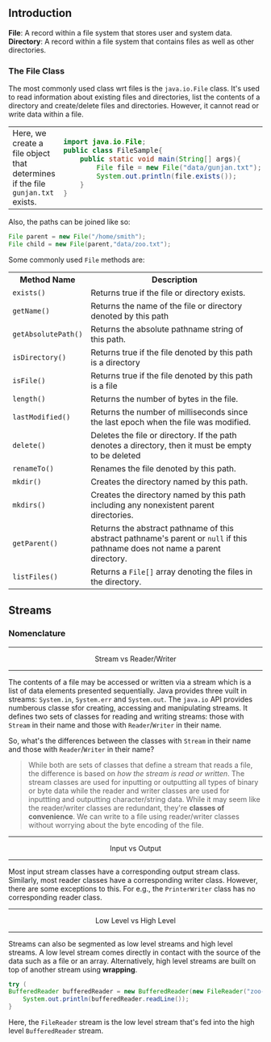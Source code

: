 ## Introduction

**File**: A record within a file system that stores user and system data.
**Directory**: A record within a file system that contains files as well as other directories.

### The File Class
The most commonly used class wrt files is the `java.io.File` class. It's used to read information about existing files and directories, list the contents of a directory and create/delete files and directories. However, it cannot read or write data within a file.

<table>
<tr>
<td>
Here, we create a file object that determines if the file <code>gunjan.txt</code> exists.
</td>
<td>

```java
import java.io.File;
public class FileSample{
    public static void main(String[] args){
        File file = new File("data/gunjan.txt");
        System.out.println(file.exists());
    }
}
```

</td>
</tr>
</table>

Also, the paths can be joined like so:

```java
File parent = new File("/home/smith");
File child = new File(parent,"data/zoo.txt");
```

Some commonly used `File` methods are:
<table>
<th>Method Name</th>
<th>Description</th>
<tr>
<td><code>exists()</code></td>
<td>Returns true if the file or directory exists.</td>
</tr>
<tr>
<td><code>getName()</code></td>
<td>Returns the name of the file or directory denoted by this path</td>
</tr>
</tr>
<tr>
<td><code>getAbsolutePath()</code></td>
<td>Returns the absolute pathname string of this path.</td>
</tr>
</tr>
<tr>
<td><code>isDirectory()</code></td>
<td>Returns true if the file denoted by this path is a directory</td>
</tr>
</tr>
<tr>
<td><code>isFile()</code></td>
<td>Returns true if the file denoted by this path is a file</td>
</tr>
<tr>
<td><code>length()</code></td>
<td>Returns the number of bytes in the file.</td>
</tr>
<tr>
<td><code>lastModified()</code></td>
<td>Returns the number of milliseconds since the last epoch when the file was modified.</td>
</tr>
<tr>
<td><code>delete()</code></td>
<td>Deletes the file or directory. If the path denotes a directory, then it must be empty to be deleted</td>
</tr>
<tr>
<td><code>renameTo()</code></td>
<td>Renames the file denoted by this path.</td>
</tr>
<tr>
<td><code>mkdir()</code></td>
<td>Creates the directory named by this path.</td>
</tr>
<tr>
<td><code>mkdirs()</code></td>
<td>Creates the directory named by this path including any nonexistent parent directories.</td>
</tr>
<tr>
<td><code>getParent()</code></td>
<td>Returns the abstract pathname of this abstract pathname's parent or <code>null</code> if this pathname does not name a parent directory.</td>
</tr>
<tr>
<td><code>listFiles()</code></td>
<td>Returns a <code>File[]</code> array denoting the files in the directory.</td>
</tr>
</table>

## Streams
### Nomenclature

<hr>
<center>Stream vs Reader/Writer</center>
<hr>

The contents of a file may be accessed or written via a stream which is a list of data elements presented sequentially. Java provides three vuilt in streams: `System.in`, `System.err` and `System.out`. The `java.io` API provides numberous classe sfor creating, accessing and manipulating streams. It defines two sets of classes for reading and writing streams: those with `Stream` in their name and those with `Reader`/`Writer` in their name.

So, what's the differences between the classes with `Stream` in their name and those with `Reader`/`Writer` in their name?

>While both are sets of classes that define a stream that reads a file, the difference is based on *how the stream is read or written*. The stream classes are used for inputting or outputting all types of binary or byte data while the reader and writer classes are used for inputtting and outputting character/string data. While it may seem like the reader/writer classes are redundant, they're **classes of convenience**. We can write to a file using reader/writer classes without worrying about the byte encoding of the file.

<hr>
<center>Input vs Output</center>
<hr>

Most input stream classes have a corresponding output stream class. Similarly, most reader classes have a corresponding writer class. However, there are some exceptions to this. For e.g., the `PrinterWriter` class has no corresponding reader class.

<hr>
<center>Low Level vs High Level</center>
<hr>

Streams can also be segmented as low level streams and high level streams. A low level stream comes directly in contact with the source of the data such as a file or an array. Alternatively, high level streams are built on top of another stream using **wrapping**. 

```java
try (
BufferedReader bufferedReader = new BufferedReader(new FileReader("zoo-data.txt"))) { 
    System.out.println(bufferedReader.readLine());
}
```

Here, the `FileReader` stream is the low level stream that's fed into the high level `BufferedReader` stream.


